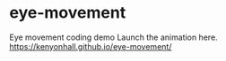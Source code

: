 # eye-movement
Eye movement coding demo
Launch the animation here. https://kenyonhall.github.io/eye-movement/
